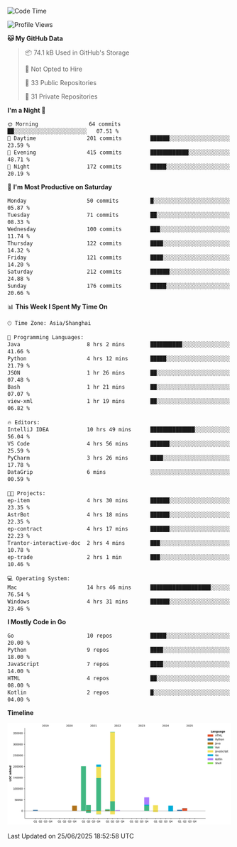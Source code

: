 <!--START_SECTION:waka-->
![Code Time](http://img.shields.io/badge/Code%20Time-4%2C241%20hrs%2023%20mins-blue)

![Profile Views](http://img.shields.io/badge/Profile%20Views-0-blue)

**🐱 My GitHub Data** 

> 📦 74.1 kB Used in GitHub's Storage 
 > 
> 🚫 Not Opted to Hire
 > 
> 📜 33 Public Repositories 
 > 
> 🔑 31 Private Repositories 
 > 
**I'm a Night 🦉** 

```text
🌞 Morning                64 commits          ██░░░░░░░░░░░░░░░░░░░░░░░   07.51 % 
🌆 Daytime                201 commits         ██████░░░░░░░░░░░░░░░░░░░   23.59 % 
🌃 Evening                415 commits         ████████████░░░░░░░░░░░░░   48.71 % 
🌙 Night                  172 commits         █████░░░░░░░░░░░░░░░░░░░░   20.19 % 
```
📅 **I'm Most Productive on Saturday** 

```text
Monday                   50 commits          █░░░░░░░░░░░░░░░░░░░░░░░░   05.87 % 
Tuesday                  71 commits          ██░░░░░░░░░░░░░░░░░░░░░░░   08.33 % 
Wednesday                100 commits         ███░░░░░░░░░░░░░░░░░░░░░░   11.74 % 
Thursday                 122 commits         ████░░░░░░░░░░░░░░░░░░░░░   14.32 % 
Friday                   121 commits         ████░░░░░░░░░░░░░░░░░░░░░   14.20 % 
Saturday                 212 commits         ██████░░░░░░░░░░░░░░░░░░░   24.88 % 
Sunday                   176 commits         █████░░░░░░░░░░░░░░░░░░░░   20.66 % 
```


📊 **This Week I Spent My Time On** 

```text
🕑︎ Time Zone: Asia/Shanghai

💬 Programming Languages: 
Java                     8 hrs 2 mins        ██████████░░░░░░░░░░░░░░░   41.66 % 
Python                   4 hrs 12 mins       █████░░░░░░░░░░░░░░░░░░░░   21.79 % 
JSON                     1 hr 26 mins        ██░░░░░░░░░░░░░░░░░░░░░░░   07.48 % 
Bash                     1 hr 21 mins        ██░░░░░░░░░░░░░░░░░░░░░░░   07.07 % 
view-xml                 1 hr 19 mins        ██░░░░░░░░░░░░░░░░░░░░░░░   06.82 % 

🔥 Editors: 
IntelliJ IDEA            10 hrs 49 mins      ██████████████░░░░░░░░░░░   56.04 % 
VS Code                  4 hrs 56 mins       ██████░░░░░░░░░░░░░░░░░░░   25.59 % 
PyCharm                  3 hrs 26 mins       ████░░░░░░░░░░░░░░░░░░░░░   17.78 % 
DataGrip                 6 mins              ░░░░░░░░░░░░░░░░░░░░░░░░░   00.59 % 

🐱‍💻 Projects: 
ep-item                  4 hrs 30 mins       ██████░░░░░░░░░░░░░░░░░░░   23.35 % 
AstrBot                  4 hrs 18 mins       ██████░░░░░░░░░░░░░░░░░░░   22.35 % 
ep-contract              4 hrs 17 mins       ██████░░░░░░░░░░░░░░░░░░░   22.23 % 
Trantor-interactive-doc  2 hrs 4 mins        ███░░░░░░░░░░░░░░░░░░░░░░   10.78 % 
ep-trade                 2 hrs 1 min         ███░░░░░░░░░░░░░░░░░░░░░░   10.46 % 

💻 Operating System: 
Mac                      14 hrs 46 mins      ███████████████████░░░░░░   76.54 % 
Windows                  4 hrs 31 mins       ██████░░░░░░░░░░░░░░░░░░░   23.46 % 
```

**I Mostly Code in Go** 

```text
Go                       10 repos            █████░░░░░░░░░░░░░░░░░░░░   20.00 % 
Python                   9 repos             ████░░░░░░░░░░░░░░░░░░░░░   18.00 % 
JavaScript               7 repos             ████░░░░░░░░░░░░░░░░░░░░░   14.00 % 
HTML                     4 repos             ██░░░░░░░░░░░░░░░░░░░░░░░   08.00 % 
Kotlin                   2 repos             █░░░░░░░░░░░░░░░░░░░░░░░░   04.00 % 
```



**Timeline**

![Lines of Code chart](https://raw.githubusercontent.com/youtiaoguagua/youtiaoguagua/master/assets/bar_graph.png)


 Last Updated on 25/06/2025 18:52:58 UTC
<!--END_SECTION:waka-->